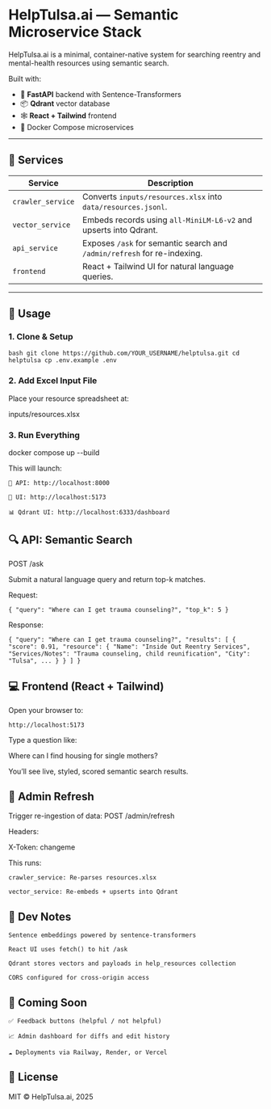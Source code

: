  
# HelpTulsa.ai — Semantic Microservice Stack

HelpTulsa.ai is a minimal, container-native system for searching reentry and mental-health resources using semantic search.

Built with:

- 🧠 **FastAPI** backend with Sentence-Transformers
- 📦 **Qdrant** vector database
- 🕸️ **React + Tailwind** frontend
- 🐳 Docker Compose microservices

---

## 🧩 Services

| Service           | Description                                                                 |
|-------------------|-----------------------------------------------------------------------------|
| `crawler_service` | Converts `inputs/resources.xlsx` into `data/resources.jsonl`.               |
| `vector_service`  | Embeds records using `all-MiniLM-L6-v2` and upserts into Qdrant.            |
| `api_service`     | Exposes `/ask` for semantic search and `/admin/refresh` for re-indexing.   |
| `frontend`        | React + Tailwind UI for natural language queries.                           |

---

## 🚀 Usage

### 1. Clone & Setup

`bash
git clone https://github.com/YOUR_USERNAME/helptulsa.git
cd helptulsa
cp .env.example .env`

### 2. Add Excel Input File

Place your resource spreadsheet at:

inputs/resources.xlsx

### 3. Run Everything

docker compose up --build

This will launch:

    🔌 API: http://localhost:8000

    💬 UI: http://localhost:5173

    📊 Qdrant UI: http://localhost:6333/dashboard

## 🔍 API: Semantic Search
POST /ask

Submit a natural language query and return top-k matches.

Request:

`{
  "query": "Where can I get trauma counseling?",
  "top_k": 5
}`

Response:

`{
  "query": "Where can I get trauma counseling?",
  "results": [
    {
      "score": 0.91,
      "resource": {
        "Name": "Inside Out Reentry Services",
        "Services/Notes": "Trauma counseling, child reunification",
        "City": "Tulsa",
        ...
      }
    }
  ]
}`

## 💻 Frontend (React + Tailwind)

Open your browser to:

`http://localhost:5173`

Type a question like:

Where can I find housing for single mothers?

You’ll see live, styled, scored semantic search results.
## 🔄 Admin Refresh

Trigger re-ingestion of data:
POST /admin/refresh

Headers:

X-Token: changeme

This runs:

    crawler_service: Re-parses resources.xlsx

    vector_service: Re-embeds + upserts into Qdrant

## 🧠 Dev Notes

    Sentence embeddings powered by sentence-transformers

    React UI uses fetch() to hit /ask

    Qdrant stores vectors and payloads in help_resources collection

    CORS configured for cross-origin access

## 🔧 Coming Soon

    ✅ Feedback buttons (helpful / not helpful)

    📈 Admin dashboard for diffs and edit history

    ☁️ Deployments via Railway, Render, or Vercel

## 📄 License

MIT © HelpTulsa.ai, 2025

